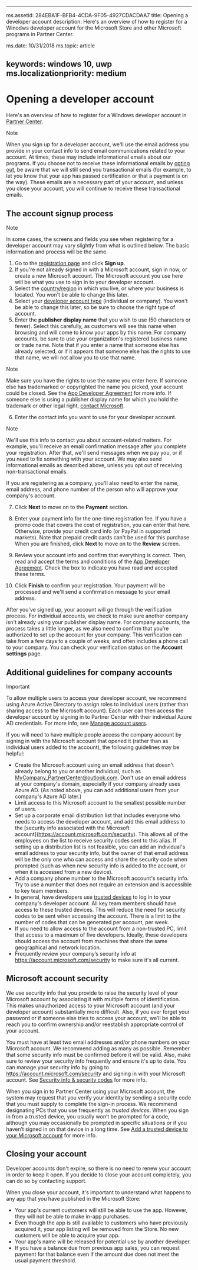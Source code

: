 ﻿---

ms.assetid: 284EBA1F-BFB4-4CDA-9F05-4927CDACDAA7
title: Opening a developer account
description: Here's an overview of how to register for a Winodws developer account for the Microsoft Store and other Microsoft programs in Partner Center.

ms.date: 10/31/2018
ms.topic: article


keywords: windows 10, uwp
ms.localizationpriority: medium
---
# Opening a developer account

Here's an overview of how to register for a Windows developer account in [Partner Center](https://partner.microsoft.com/dashboard).

> [!NOTE]
> When you sign up for a developer account, we'll use the email address you provide in your contact info to send email communications related to your account. At times, these may include informational emails about our programs. If you choose not to receive these informational emails by [opting out](http://go.microsoft.com/fwlink/p/?LinkId=533280), be aware that we will still send you transactional emails (for example, to let you know that your app has passed certification or that a payment is on the way). These emails are a necessary part of your account, and unless you close your account, you will continue to receive these transactional emails.

## The account signup process

> [!NOTE]
> In some cases, the screens and fields you see when registering for a developer account may vary slightly from what is outlined below. The basic information and process will be the same.

1.  Go to the [registration page](http://go.microsoft.com/fwlink/p/?LinkId=615100) and click **Sign up**.
2.  If you're not already signed in with a Microsoft account, sign in now, or create a new Microsoft account. The Microsoft account you use here will be what you use to sign in to your developer account.
3.  Select the [country/region](account-types-locations-and-fees.md#developer-account-and-app-submission-markets) in which you live, or where your business is located. You won't be able to change this later.
4.  Select your [developer account type](account-types-locations-and-fees.md) (individual or company). You won't be able to change this later, so be sure to choose the right type of account.
5.  Enter the **publisher display name** that you wish to use (50 characters or fewer). Select this carefully, as customers will see this name when browsing and will come to know your apps by this name. For company accounts, be sure to use your organization's registered business name or trade name. Note that if you enter a name that someone else has already selected, or if it appears that someone else has the rights to use that name, we will not allow you to use that name. 

   > [!NOTE]
   > Make sure you have the rights to use the name you enter here. If someone else has trademarked or copyrighted the name you picked, your account could be closed. See the [App Developer Agreement](https://docs.microsoft.com/legal/windows/agreements/app-developer-agreement) for more info. If someone else is using a publisher display name for which you hold the trademark or other legal right, [contact Microsoft](http://go.microsoft.com/fwlink/p/?LinkId=233777).    

6.  Enter the contact info you want to use for your developer account.

   > [!NOTE]
   > We'll use this info to contact you about account-related matters. For example, you'll receive an email confirmation message after you complete your registration. After that, we'll send messages when we pay you, or if you need to fix something with your account. We may also send informational emails as described above, unless you opt out of receiving non-transactional emails.

   If you are registering as a company, you'll also need to enter the name, email address, and phone number of the person who will approve your company's account.

7.  Click **Next** to move on to the **Payment** section.

8.  Enter your payment info for the one-time registration fee. If you have a promo code that covers the cost of registration, you can enter that here. Otherwise, provide your credit card info (or PayPal in supported markets). Note that prepaid credit cards can't be used for this purchase. When you are finished, click **Next** to move on to the **Review** screen.

9.  Review your account info and confirm that everything is correct. Then, read and accept the terms and conditions of the [App Developer Agreement](https://docs.microsoft.com/legal/windows/agreements/app-developer-agreement). Check the box to indicate you have read and accepted these terms.

10.  Click **Finish** to confirm your registration. Your payment will be processed and we'll send a confirmation message to your email address.

After you've signed up, your account will go through the verification process. For individual accounts, we check to make sure another company isn't already using your publisher display name. For company accounts, the process takes a little longer, as we also need to confirm that you’re authorized to set up the account for your company. This verification can take from a few days to a couple of weeks, and often includes a phone call to your company. You can check your verification status on the **Account settings** page.


## Additional guidelines for company accounts

> [!IMPORTANT]
> To allow multiple users to access your developer account, we recommend using Azure Active Directory to assign roles to individual users (rather than sharing access to the Microsoft account). Each user can then access the developer account by signing in to Partner Center with their individual Azure AD credentials. For more info, see [Manage account users](manage-account-users.md).

If you will need to have multiple people access the company account by signing in with the Microsoft account that opened it (rather than as individual users added to the account), the following guidelines may be helpful:

-   Create the Microsoft account using an email address that doesn't already belong to you or another individual, such as MyCompany_PartnerCenter@outlook.com. Don't use an email address at your company's domain, especially if your company already uses Azure AD. (As noted above, you can add additional users from your company's Azure AD later.)
-   Limit access to this Microsoft account to the smallest possible number of users.
-   Set up a corporate email distribution list that includes everyone who needs to access the developer account, and add this email address to the [security info associated with the Microsoft account[(https://account.microsoft.com/security). This allows all of the employees on the list to receive security codes sent to this alias. If setting up a distribution list is not feasible, you can add an individual's email address to your security info, but the owner of that email address will be the only one who can access and share the security code when prompted (such as when new security info is added to the account, or when it is accessed from a new device).
-   Add a company phone number to the Microsoft account's security info. Try to use a number that does not require an extension and is accessible to key team members.
-   In general, have developers use [trusted devices](https://support.microsoft.com/help/12369/microsoft-account-add-a-trusted-device) to log in to your company's developer account. All key team members should have access to these trusted devices. This will reduce the need for security codes to be sent when accessing the account. There is a limit to the number of codes that can be generated per account, per week.
-   If you need to allow access to the account from a non-trusted PC, limit that access to a maximum of five developers. Ideally, these developers should access the account from machines that share the same geographical and network location.
-   Frequently review your company’s security info at https://account.microsoft.com/security to make sure it's all current.


## Microsoft account security

We use security info that you provide to raise the security level of your Microsoft account by associating it with multiple forms of identification. This makes unauthorized access to your Microsoft account (and your developer account) substantially more difficult. Also, if you ever forget your password or if someone else tries to access your account, we’ll be able to reach you to confirm ownership and/or reestablish appropriate control of your account.

You must have at least two email addresses and/or phone numbers on your Microsoft account. We recommend adding as many as possible. Remember that some security info must be confirmed before it will be valid. Also, make sure to review your security info frequently and ensure it's up to date. You can manage your security info by going to https://account.microsoft.com/security and signing in with your Microsoft account. See [Security info & security codes](https://support.microsoft.com/help/12428/microsoft-account-security-info-and-security-codes) for more info.

When you sign in to Partner Center using your Microsoft account, the system may request that you verify your identity by sending a security code that you must supply to complete the sign-in process. We recommend designating PCs that you use frequently as *trusted devices*. When you sign in from a trusted device, you usually won’t be prompted for a code, although you may occasionally be prompted in specific situations or if you haven’t signed in on that device in a long time. See [Add a trusted device to your Microsoft account](https://support.microsoft.com/help/12369/microsoft-account-add-a-trusted-device) for more info.


## Closing your account

Developer accounts don't expire, so there is no need to renew your account in order to keep it open. If you decide to close your account completely, you can do so by contacting support.

When you close your account, it's important to understand what happens to any app that you have published in the Microsoft Store:

-   Your app's current customers will still be able to use the app. However, they will not be able to make in-app purchases.
-   Even though the app is still available to customers who have previously acquired it, your app listing will be removed from the Store. No new customers will be able to acquire your app.
-   Your app's name will be released for potential use by another developer.
-   If you have a balance due from previous app sales, you can request payment for that balance even if the amount due does not meet the usual payment threshold.
